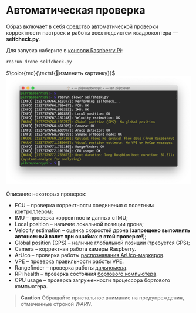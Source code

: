 # Автоматическая проверка

[Образ](image.md) включает в себя средство автоматической проверки корректности настроек и работы всех подсистем квадрокоптера — **selfcheck.py**.

Для запуска наберите в [консоли Raspberry Pi](ssh.md):

```bash
rosrun drone selfcheck.py
```

$\color{red}{\textsf{🔴изменить картинку}}$
<img src="../assets/selfcheck.png">

Описание некоторых проверок:

* FCU – проверка корректности соединения с полетным контроллером;
* IMU – проверка корректности данных с IMU;
* Local position – наличие локальной позиции дрона;
* Velocity estimation – оценка скоростей дрона (**запрещено выполнять автономный взлет при ошибках в этой проверке!**);
* Global position (GPS) – наличие глобальной позиции (требуется GPS);
* Camera – корректная работа камеры Raspberry.
* ArUco – проверка работы [распознавания ArUco-маркеров](aruco.md).
* VPE – проверка правильности работы VPE.
* Rangefinder – проверка работы [дальномера](laser.md).
* RPi health – проверка состояния [бортового компьютера](raspberry.md).
* CPU usage – проверка загруженности процессора бортового компьютера.

> **Caution** Обращайте пристальное внимание на предупреждения, отмеченные строкой *WARN*.
